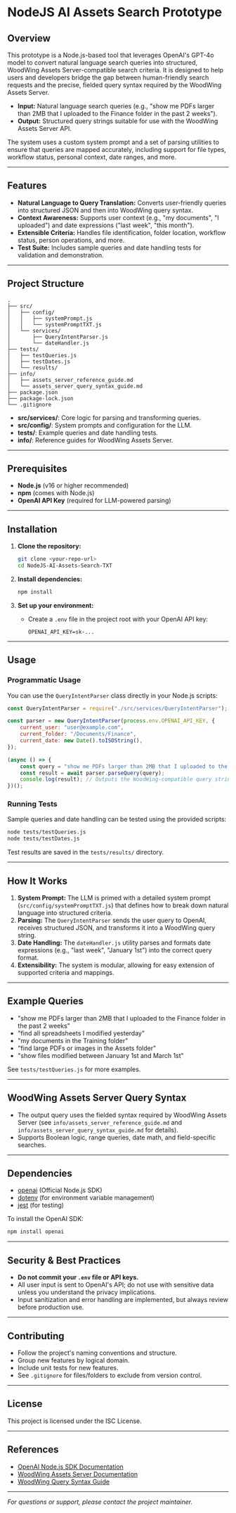# NodeJS AI Assets Search Prototype

## Overview

This prototype is a Node.js-based tool that leverages OpenAI's GPT-4o model to convert natural language search queries into structured, WoodWing Assets Server-compatible search criteria. It is designed to help users and developers bridge the gap between human-friendly search requests and the precise, fielded query syntax required by the WoodWing Assets Server.

-   **Input:** Natural language search queries (e.g., "show me PDFs larger than 2MB that I uploaded to the Finance folder in the past 2 weeks").
-   **Output:** Structured query strings suitable for use with the WoodWing Assets Server API.

The system uses a custom system prompt and a set of parsing utilities to ensure that queries are mapped accurately, including support for file types, workflow status, personal context, date ranges, and more.

---

## Features

-   **Natural Language to Query Translation:** Converts user-friendly queries into structured JSON and then into WoodWing query syntax.
-   **Context Awareness:** Supports user context (e.g., "my documents", "I uploaded") and date expressions ("last week", "this month").
-   **Extensible Criteria:** Handles file identification, folder location, workflow status, person operations, and more.
-   **Test Suite:** Includes sample queries and date handling tests for validation and demonstration.

---

## Project Structure

```
.
├── src/
│   ├── config/
│   │   ├── systemPrompt.js
│   │   └── systemPromptTXT.js
│   └── services/
│       ├── QueryIntentParser.js
│       └── dateHandler.js
├── tests/
│   ├── testQueries.js
│   ├── testDates.js
│   └── results/
├── info/
│   ├── assets_server_reference_guide.md
│   └── assets_server_query_syntax_guide.md
├── package.json
├── package-lock.json
└── .gitignore
```

-   **src/services/**: Core logic for parsing and transforming queries.
-   **src/config/**: System prompts and configuration for the LLM.
-   **tests/**: Example queries and date handling tests.
-   **info/**: Reference guides for WoodWing Assets Server.

---

## Prerequisites

-   **Node.js** (v16 or higher recommended)
-   **npm** (comes with Node.js)
-   **OpenAI API Key** (required for LLM-powered parsing)

---

## Installation

1. **Clone the repository:**

    ```sh
    git clone <your-repo-url>
    cd NodeJS-AI-Assets-Search-TXT
    ```

2. **Install dependencies:**

    ```sh
    npm install
    ```

3. **Set up your environment:**
    - Create a `.env` file in the project root with your OpenAI API key:
        ```
        OPENAI_API_KEY=sk-...
        ```

---

## Usage

### Programmatic Usage

You can use the `QueryIntentParser` class directly in your Node.js scripts:

```js
const QueryIntentParser = require("./src/services/QueryIntentParser");

const parser = new QueryIntentParser(process.env.OPENAI_API_KEY, {
	current_user: "user@example.com",
	current_folder: "/Documents/Finance",
	current_date: new Date().toISOString(),
});

(async () => {
	const query = "show me PDFs larger than 2MB that I uploaded to the Finance folder in the past 2 weeks";
	const result = await parser.parseQuery(query);
	console.log(result); // Outputs the WoodWing-compatible query string
})();
```

### Running Tests

Sample queries and date handling can be tested using the provided scripts:

```sh
node tests/testQueries.js
node tests/testDates.js
```

Test results are saved in the `tests/results/` directory.

---

## How It Works

1. **System Prompt:** The LLM is primed with a detailed system prompt (`src/config/systemPromptTXT.js`) that defines how to break down natural language into structured criteria.
2. **Parsing:** The `QueryIntentParser` sends the user query to OpenAI, receives structured JSON, and transforms it into a WoodWing query string.
3. **Date Handling:** The `dateHandler.js` utility parses and formats date expressions (e.g., "last week", "January 1st") into the correct query format.
4. **Extensibility:** The system is modular, allowing for easy extension of supported criteria and mappings.

---

## Example Queries

-   "show me PDFs larger than 2MB that I uploaded to the Finance folder in the past 2 weeks"
-   "find all spreadsheets I modified yesterday"
-   "my documents in the Training folder"
-   "find large PDFs or images in the Assets folder"
-   "show files modified between January 1st and March 1st"

See `tests/testQueries.js` for more examples.

---

## WoodWing Assets Server Query Syntax

-   The output query uses the fielded syntax required by WoodWing Assets Server (see `info/assets_server_reference_guide.md` and `info/assets_server_query_syntax_guide.md` for details).
-   Supports Boolean logic, range queries, date math, and field-specific searches.

---

## Dependencies

-   [openai](https://www.npmjs.com/package/openai) (Official Node.js SDK)
-   [dotenv](https://www.npmjs.com/package/dotenv) (for environment variable management)
-   [jest](https://www.npmjs.com/package/jest) (for testing)

To install the OpenAI SDK:

```sh
npm install openai
```

---

## Security & Best Practices

-   **Do not commit your `.env` file or API keys.**
-   All user input is sent to OpenAI's API; do not use with sensitive data unless you understand the privacy implications.
-   Input sanitization and error handling are implemented, but always review before production use.

---

## Contributing

-   Follow the project's naming conventions and structure.
-   Group new features by logical domain.
-   Include unit tests for new features.
-   See `.gitignore` for files/folders to exclude from version control.

---

## License

This project is licensed under the ISC License.

---

## References

-   [OpenAI Node.js SDK Documentation](https://github.com/openai/openai-node)
-   [WoodWing Assets Server Documentation](./info/assets_server_reference_guide.md)
-   [WoodWing Query Syntax Guide](./info/assets_server_query_syntax_guide.md)

---

_For questions or support, please contact the project maintainer._
